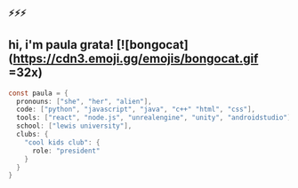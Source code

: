 ### ⚡⚡⚡
## hi, i'm paula grata! [![bongocat](https://cdn3.emoji.gg/emojis/bongocat.gif =32x)

```java
const paula = {
  pronouns: ["she", "her", "alien"],
  code: ["python", "javascript", "java", "c++" "html", "css"],
  tools: ["react", "node.js", "unrealengine", "unity", "androidstudio"],
  school: ["lewis university"],
  clubs: {
    "cool kids club": {
      role: "president"
    }
  }
}
```
